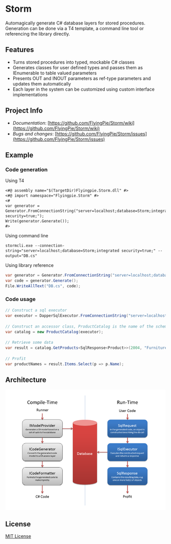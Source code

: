 # Storm

Automagically generate C# database layers for stored procedures. Generation can be done via a T4 template, a command line tool or referencing the library directly.

## Features

* Turns stored procedures into typed, mockable C# classes
* Generates classes for user defined types and passes them as IEnumerable<T> to table valued parameters
* Presents OUT and INOUT parameters as ref-type parameters and updates them automatically
* Each layer in the system can be customized using custom interface implementations

## Project Info

* *Documentation*: [https://github.com/FlyingPie/Storm/wiki](https://github.com/FlyingPie/Storm/wiki)
* *Bugs and changes*: [https://github.com/FlyingPie/Storm/issues](https://github.com/FlyingPie/Storm/issues)

## Example

### Code generation

Using T4

```
<#@ assembly name="$(TargetDir)Flyingpie.Storm.dll" #>
<#@ import namespace="Flyingpie.Storm" #>
<#
var generator = Generator.FromConnectionString("server=localhost;database=Storm;integrated security=true;");
Write(generator.Generate());
#>
```

Using command line

```
stormcli.exe --connection-string="server=localhost;database=Storm;integrated security=true;" --output="DB.cs"
```

Using library reference

```csharp
var generator = Generator.FromConnectionString("server=localhost;database=Storm;integrated security=true;");
var code = generator.Generate();
File.WriteAllText("DB.cs", code);
```

### Code usage

```csharp
// Construct a sql executor
var executor = DapperSqlExecutor.FromConnectionString("server=localhost;database=Storm;integrated security=true;");

// Construct an accessor class, ProductCatalog is the name of the schema
var catalog = new ProductCatalog(executor);

// Retrieve some data
var result = catalog.GetProducts<SqlResponse<Product>>(2004, "Furniture", null);

// Profit
var productNames = result.Items.Select(p => p.Name);
```

## Architecture

![alt tag](/Docs/Storm_Architecture.png)

## License

[MIT License](https://github.com/FlyingPie/Storm/blob/master/LICENSE)